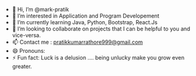 - 👋 Hi, I’m @mark-pratik
- 👀 I’m interested in Application and Program Developement
- 🌱 I’m currently learning Java, Python, Bootstrap, React.Js
- 💞️ I’m looking to collaborate on projects that I can be helpful to you and vice-versa.
- 📫 Contact me : pratikkumarrathore999@gmail.com
- 😄 Pronouns: 
- ⚡ Fun fact: Luck is a delusion .... being unlucky make you grow even greater.

<!---
mark-pratik/mark-pratik is a ✨ special ✨ repository because its `README.md` (this file) appears on your GitHub profile.
You can click the Preview link to take a look at your changes.
--->
